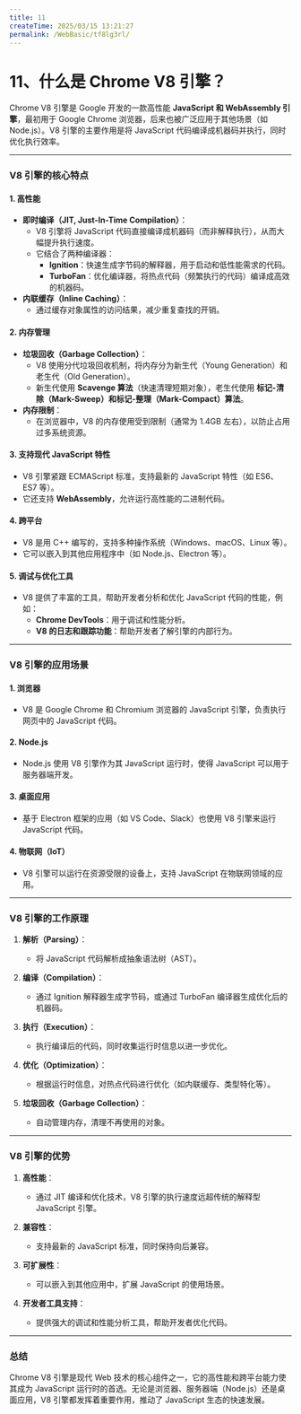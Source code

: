 ```yaml
---
title: 11
createTime: 2025/03/15 13:21:27
permalink: /WebBasic/tf8lg3rl/
---
```

# 11、什么是 Chrome V8 引擎？

Chrome V8 引擎是 Google 开发的一款高性能 **JavaScript 和 WebAssembly 引擎**，最初用于 Google Chrome 浏览器，后来也被广泛应用于其他场景（如 Node.js）。V8 引擎的主要作用是将 JavaScript 代码编译成机器码并执行，同时优化执行效率。

---

### V8 引擎的核心特点

#### 1. **高性能**

- **即时编译（JIT, Just-In-Time Compilation）**：
  - V8 引擎将 JavaScript 代码直接编译成机器码（而非解释执行），从而大幅提升执行速度。
  - 它结合了两种编译器：
    - **Ignition**：快速生成字节码的解释器，用于启动和低性能需求的代码。
    - **TurboFan**：优化编译器，将热点代码（频繁执行的代码）编译成高效的机器码。
- **内联缓存（Inline Caching）**：
  - 通过缓存对象属性的访问结果，减少重复查找的开销。

#### 2. **内存管理**

- **垃圾回收（Garbage Collection）**：
  - V8 使用分代垃圾回收机制，将内存分为新生代（Young Generation）和老生代（Old Generation）。
  - 新生代使用 **Scavenge 算法**（快速清理短期对象），老生代使用 **标记-清除（Mark-Sweep）和标记-整理（Mark-Compact）算法**。
- **内存限制**：
  - 在浏览器中，V8 的内存使用受到限制（通常为 1.4GB 左右），以防止占用过多系统资源。

#### 3. **支持现代 JavaScript 特性**

- V8 引擎紧跟 ECMAScript 标准，支持最新的 JavaScript 特性（如 ES6、ES7 等）。
- 它还支持 **WebAssembly**，允许运行高性能的二进制代码。

#### 4. **跨平台**

- V8 是用 C++ 编写的，支持多种操作系统（Windows、macOS、Linux 等）。
- 它可以嵌入到其他应用程序中（如 Node.js、Electron 等）。

#### 5. **调试与优化工具**

- V8 提供了丰富的工具，帮助开发者分析和优化 JavaScript 代码的性能，例如：
  - **Chrome DevTools**：用于调试和性能分析。
  - **V8 的日志和跟踪功能**：帮助开发者了解引擎的内部行为。

---

### V8 引擎的应用场景

#### 1. **浏览器**

- V8 是 Google Chrome 和 Chromium 浏览器的 JavaScript 引擎，负责执行网页中的 JavaScript 代码。

#### 2. **Node.js**

- Node.js 使用 V8 引擎作为其 JavaScript 运行时，使得 JavaScript 可以用于服务器端开发。

#### 3. **桌面应用**

- 基于 Electron 框架的应用（如 VS Code、Slack）也使用 V8 引擎来运行 JavaScript 代码。

#### 4. **物联网（IoT）**

- V8 引擎可以运行在资源受限的设备上，支持 JavaScript 在物联网领域的应用。

---

### V8 引擎的工作原理

1. **解析（Parsing）**：

   - 将 JavaScript 代码解析成抽象语法树（AST）。

2. **编译（Compilation）**：

   - 通过 Ignition 解释器生成字节码，或通过 TurboFan 编译器生成优化后的机器码。

3. **执行（Execution）**：

   - 执行编译后的代码，同时收集运行时信息以进一步优化。

4. **优化（Optimization）**：

   - 根据运行时信息，对热点代码进行优化（如内联缓存、类型特化等）。

5. **垃圾回收（Garbage Collection）**：
   - 自动管理内存，清理不再使用的对象。

---

### V8 引擎的优势

1. **高性能**：

   - 通过 JIT 编译和优化技术，V8 引擎的执行速度远超传统的解释型 JavaScript 引擎。

2. **兼容性**：

   - 支持最新的 JavaScript 标准，同时保持向后兼容。

3. **可扩展性**：

   - 可以嵌入到其他应用中，扩展 JavaScript 的使用场景。

4. **开发者工具支持**：
   - 提供强大的调试和性能分析工具，帮助开发者优化代码。

---

### 总结

Chrome V8 引擎是现代 Web 技术的核心组件之一，它的高性能和跨平台能力使其成为 JavaScript 运行时的首选。无论是浏览器、服务器端（Node.js）还是桌面应用，V8 引擎都发挥着重要作用，推动了 JavaScript 生态的快速发展。
